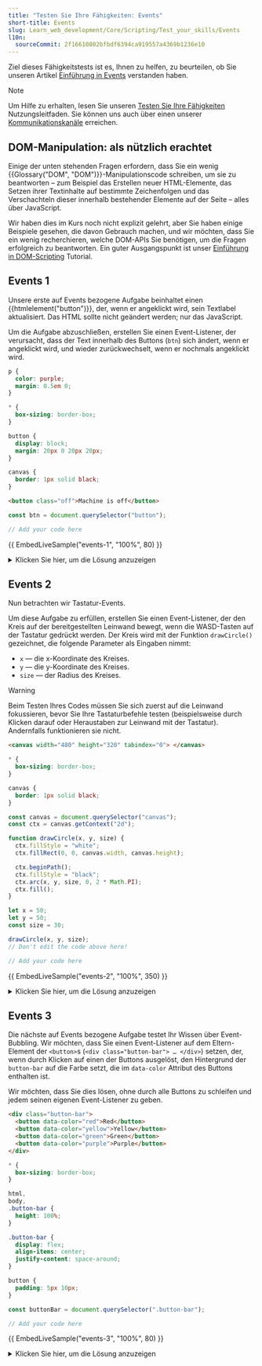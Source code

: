 ```yaml
---
title: "Testen Sie Ihre Fähigkeiten: Events"
short-title: Events
slug: Learn_web_development/Core/Scripting/Test_your_skills/Events
l10n:
  sourceCommit: 2f16610802bfbdf6394ca919557a4369b1236e10
---
```


Ziel dieses Fähigkeitstests ist es, Ihnen zu helfen, zu beurteilen, ob Sie unseren Artikel [Einführung in Events](/de/docs/Learn_web_development/Core/Scripting/Events) verstanden haben.

> [!NOTE]
> Um Hilfe zu erhalten, lesen Sie unseren [Testen Sie Ihre Fähigkeiten](/de/docs/Learn_web_development#test_your_skills) Nutzungsleitfaden. Sie können uns auch über einen unserer [Kommunikationskanäle](/de/docs/MDN/Community/Communication_channels) erreichen.

## DOM-Manipulation: als nützlich erachtet

Einige der unten stehenden Fragen erfordern, dass Sie ein wenig {{Glossary("DOM", "DOM")}}-Manipulationscode schreiben, um sie zu beantworten – zum Beispiel das Erstellen neuer HTML-Elemente, das Setzen ihrer Textinhalte auf bestimmte Zeichenfolgen und das Verschachteln dieser innerhalb bestehender Elemente auf der Seite – alles über JavaScript.

Wir haben dies im Kurs noch nicht explizit gelehrt, aber Sie haben einige Beispiele gesehen, die davon Gebrauch machen, und wir möchten, dass Sie ein wenig recherchieren, welche DOM-APIs Sie benötigen, um die Fragen erfolgreich zu beantworten. Ein guter Ausgangspunkt ist unser [Einführung in DOM-Scripting](/de/docs/Learn_web_development/Core/Scripting/DOM_scripting) Tutorial.

## Events 1

Unsere erste auf Events bezogene Aufgabe beinhaltet einen {{htmlelement("button")}}, der, wenn er angeklickt wird, sein Textlabel aktualisiert. Das HTML sollte nicht geändert werden; nur das JavaScript.

Um die Aufgabe abzuschließen, erstellen Sie einen Event-Listener, der verursacht, dass der Text innerhalb des Buttons (`btn`) sich ändert, wenn er angeklickt wird, und wieder zurückwechselt, wenn er nochmals angeklickt wird.

```css hidden live-sample___events-1
p {
  color: purple;
  margin: 0.5em 0;
}

* {
  box-sizing: border-box;
}

button {
  display: block;
  margin: 20px 0 20px 20px;
}

canvas {
  border: 1px solid black;
}
```

```html hidden live-sample___events-1
<button class="off">Machine is off</button>
```

```js live-sample___events-1
const btn = document.querySelector("button");

// Add your code here
```

{{ EmbedLiveSample("events-1", "100%", 80) }}

<details>
<summary>Klicken Sie hier, um die Lösung anzuzeigen</summary>

Ihr fertiges JavaScript sollte in etwa so aussehen:

```js
const btn = document.querySelector("button");

btn.addEventListener("click", () => {
  if (btn.className === "on") {
    btn.textContent = "Machine is off";
    btn.className = "off";
  } else {
    btn.textContent = "Machine is on";
    btn.className = "on";
  }
});
```

</details>

## Events 2

Nun betrachten wir Tastatur-Events.

Um diese Aufgabe zu erfüllen, erstellen Sie einen Event-Listener, der den Kreis auf der bereitgestellten Leinwand bewegt, wenn die WASD-Tasten auf der Tastatur gedrückt werden. Der Kreis wird mit der Funktion `drawCircle()` gezeichnet, die folgende Parameter als Eingaben nimmt:

- `x` — die x-Koordinate des Kreises.
- `y` — die y-Koordinate des Kreises.
- `size` — der Radius des Kreises.

> [!WARNING]
> Beim Testen Ihres Codes müssen Sie sich zuerst auf die Leinwand fokussieren, bevor Sie Ihre Tastaturbefehle testen (beispielsweise durch Klicken darauf oder Heraustaben zur Leinwand mit der Tastatur). Andernfalls funktionieren sie nicht.

```html hidden live-sample___events-2
<canvas width="480" height="320" tabindex="0"> </canvas>
```

```css hidden live-sample___events-2
* {
  box-sizing: border-box;
}

canvas {
  border: 1px solid black;
}
```

```js live-sample___events-2
const canvas = document.querySelector("canvas");
const ctx = canvas.getContext("2d");

function drawCircle(x, y, size) {
  ctx.fillStyle = "white";
  ctx.fillRect(0, 0, canvas.width, canvas.height);

  ctx.beginPath();
  ctx.fillStyle = "black";
  ctx.arc(x, y, size, 0, 2 * Math.PI);
  ctx.fill();
}

let x = 50;
let y = 50;
const size = 30;

drawCircle(x, y, size);
// Don't edit the code above here!

// Add your code here
```

{{ EmbedLiveSample("events-2", "100%", 350) }}

<details>
<summary>Klicken Sie hier, um die Lösung anzuzeigen</summary>

Ihr fertiges JavaScript sollte in etwa so aussehen:

```js
// ...
// Don't edit the code above here!

window.addEventListener("keydown", (e) => {
  switch (e.key) {
    case "a":
      x -= 5;
      break;
    case "d":
      x += 5;
      break;
    case "w":
      y -= 5;
      break;
    case "s":
      y += 5;
      break;
  }

  drawCircle(x, y, size);
});
```

</details>

## Events 3

Die nächste auf Events bezogene Aufgabe testet Ihr Wissen über Event-Bubbling. Wir möchten, dass Sie einen Event-Listener auf dem Eltern-Element der `<button>`s (`<div class="button-bar"> … </div>`) setzen, der, wenn durch Klicken auf einen der Buttons ausgelöst, den Hintergrund der `button-bar` auf die Farbe setzt, die im `data-color` Attribut des Buttons enthalten ist.

Wir möchten, dass Sie dies lösen, ohne durch alle Buttons zu schleifen und jedem seinen eigenen Event-Listener zu geben.

```html hidden live-sample___events-3
<div class="button-bar">
  <button data-color="red">Red</button>
  <button data-color="yellow">Yellow</button>
  <button data-color="green">Green</button>
  <button data-color="purple">Purple</button>
</div>
```

```css hidden live-sample___events-3
* {
  box-sizing: border-box;
}

html,
body,
.button-bar {
  height: 100%;
}

.button-bar {
  display: flex;
  align-items: center;
  justify-content: space-around;
}

button {
  padding: 5px 10px;
}
```

```js live-sample___events-3
const buttonBar = document.querySelector(".button-bar");

// Add your code here
```

{{ EmbedLiveSample("events-3", "100%", 80) }}

<details>
<summary>Klicken Sie hier, um die Lösung anzuzeigen</summary>

Ihr fertiges JavaScript sollte in etwa so aussehen:

```js
const buttonBar = document.querySelector(".button-bar");

function setColor(e) {
  buttonBar.style.backgroundColor = e.target.getAttribute("data-color");
}

buttonBar.addEventListener("click", setColor);
```

</details>
